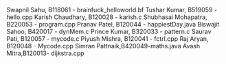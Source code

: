 Swapnil Sahu, B118061 - brainfuck_helloworld.bf
Tushar Kumar, B519059 - hello.cpp
Karish Chaudhary, B120028 - karish.c
Shubhasai Mohapatra, B220053 - program.cpp
Pranav Patel, B120044 - happiestDay.java
Biswajit Sahoo, B420017 - dynMem.c
Prince Kumar, B320033 - pattern.c
Saurav Pati, B120057 - mycode.c
Piyush Mishra, B120041 - fctrl.cpp
Raj Aryan, B120048 - Mycode.cpp
Simran Pattnaik,B420049-maths.java
Avash Mitra,B120013- dijkstra.cpp